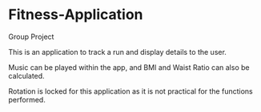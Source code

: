 # Fitness-Application
Group Project

This is an application to track a run and display details to the user.

Music can be played within the app, and BMI and Waist Ratio can also be calculated.

Rotation is locked for this application as it is not practical for the functions performed.
